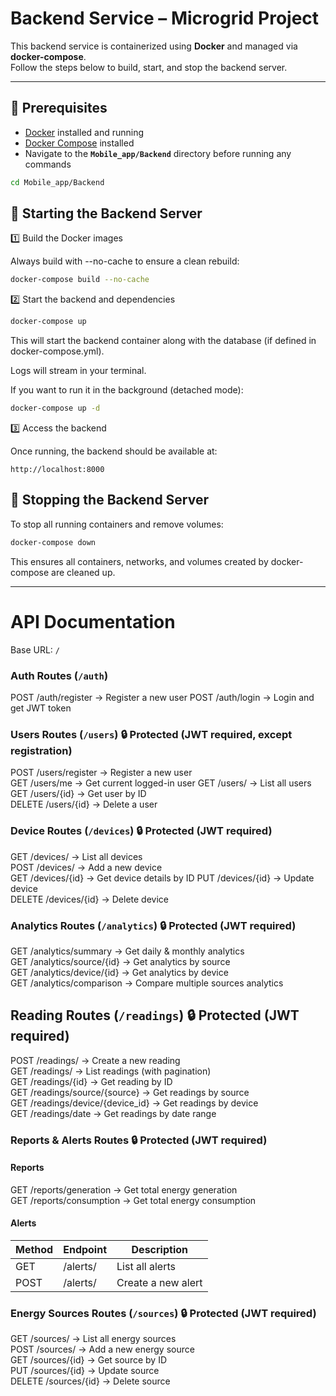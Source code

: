 # Backend Service – Microgrid Project

This backend service is containerized using **Docker** and managed via **docker-compose**.  
Follow the steps below to build, start, and stop the backend server.

---

## 📌 Prerequisites
- [Docker](https://docs.docker.com/get-docker/) installed and running
- [Docker Compose](https://docs.docker.com/compose/install/) installed
- Navigate to the **`Mobile_app/Backend`** directory before running any commands

```bash
cd Mobile_app/Backend
```

## 🚀 Starting the Backend Server
1️⃣ Build the Docker images

Always build with --no-cache to ensure a clean rebuild:
```bash
docker-compose build --no-cache
```
2️⃣ Start the backend and dependencies
```bash 
docker-compose up
```


This will start the backend container along with the database (if defined in docker-compose.yml).

Logs will stream in your terminal.

If you want to run it in the background (detached mode):
```bash
docker-compose up -d
```
3️⃣ Access the backend

Once running, the backend should be available at:
```
http://localhost:8000
```

## 🛑 Stopping the Backend Server

To stop all running containers and remove volumes:
```bash
docker-compose down
```

This ensures all containers, networks, and volumes created by docker-compose are cleaned up.

---

# API Documentation

Base URL: `/`

### Auth Routes (`/auth`)

POST /auth/register → Register a new user
POST /auth/login    → Login and get JWT token


### Users Routes (`/users`) 🔒 Protected (JWT required, except registration)

POST   /users/register →  Register a new user        
GET    /users/me       →  Get current logged-in user 
GET    /users/         →  List all users             
GET    /users/{id}     →  Get user by ID             
DELETE /users/{id}     →  Delete a user              


### Device Routes (`/devices`) 🔒 Protected (JWT required)

GET     /devices/       →  List all devices         
POST    /devices/       →  Add a new device         
GET     /devices/{id}   →  Get device details by ID 
PUT     /devices/{id}   →  Update device            
DELETE  /devices/{id}   →  Delete device            


### Analytics Routes (`/analytics`) 🔒 Protected (JWT required)

GET  /analytics/summary      →  Get daily & monthly analytics       
GET  /analytics/source/{id}  →  Get analytics by source             
GET  /analytics/device/{id}  →  Get analytics by device             
GET  /analytics/comparison   →  Compare multiple sources analytics  


## Reading Routes (`/readings`) 🔒 Protected (JWT required)

POST  /readings/                   →  Create a new reading              
GET   /readings/                   →  List readings (with pagination)   
GET   /readings/{id}               →  Get reading by ID                 
GET   /readings/source/{source}    →  Get readings by source            
GET   /readings/device/{device_id} →  Get readings by device            
GET   /readings/date               →  Get readings by date range        


### Reports & Alerts Routes 🔒 Protected (JWT required)

#### Reports

GET  /reports/generation   → Get total energy generation  
GET  /reports/consumption  → Get total energy consumption 

#### Alerts
| Method | Endpoint     | Description            |
|--------|--------------|------------------------|
| GET    | /alerts/     | List all alerts        |
| POST   | /alerts/     | Create a new alert     |


### Energy Sources Routes (`/sources`) 🔒 Protected (JWT required)

GET     /sources/      →  List all energy sources  
POST    /sources/      →  Add a new energy source  
GET     /sources/{id}  →  Get source by ID         
PUT     /sources/{id}  →  Update source            
DELETE  /sources/{id}  →  Delete source            


